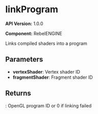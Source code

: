 # linkProgram

**API Version:** 1.0.0

**Component:** RebelENGINE

Links compiled shaders into a program

## Parameters

- **vertexShader**: Vertex shader ID
- **fragmentShader**: Fragment shader ID

## Returns

: OpenGL program ID or 0 if linking failed

